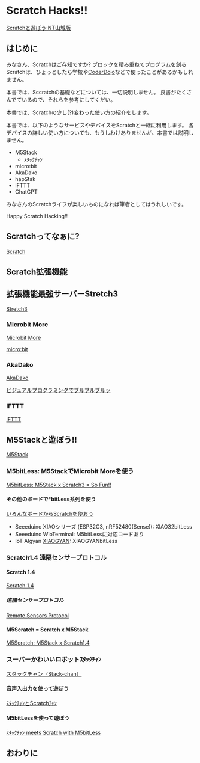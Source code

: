 # Scratch Hacks!!

[Scratchと遊ぼう:NT山城版](https://scrapbox.io/610t/Scratch%E3%81%A8%E9%81%8A%E3%81%BC%E3%81%86:NT%E5%B1%B1%E5%9F%8E%E7%89%88)

## はじめに
みなさん、Scratchはご存知ですか?
ブロックを積み重ねてプログラムを創るScratchは、ひょっとしたら学校や[CoderDojo](https://coderdojo.jp/)などで使ったことがあるかもしれません。

本書では、Sccratchの基礎などについては、一切説明しません。
良書がたくさんでているので、それらを参考にしてくだい。

本書では、Scratchの少し(?)変わった使い方の紹介をします。

本書では、以下のようなサービスやデバイスをScratchと一緒に利用します。
各デバイスの詳しい使い方についても、もうしわけありませんが、本書では説明しません。
- M5Stack
  - ｽﾀｯｸﾁｬﾝ
- micro:bit
- AkaDako
- hapStak
- IFTTT
- ChatGPT

みなさんのScratchライフが楽しいものになれば筆者としてはうれしいです。

Happy Scratch Hacking!!

## Scratchってなぁに?
[Scratch](https://scratch.mit.edu/)

## Scratch拡張機能

## 拡張機能最強サーバーStretch3
[Stretch3](https://stretch3.github.io/)

### Microbit More
[Microbit More](https://microbit-more.github.io/)

[micro:bit](https://microbit.org/)

### AkaDako
[AkaDako](https://akadako.com/)

[ビジュアルプログラミングでブルブルブルッ](https://scrapbox.io/M5S/%E3%83%93%E3%82%B8%E3%83%A5%E3%82%A2%E3%83%AB%E3%83%97%E3%83%AD%E3%82%B0%E3%83%A9%E3%83%9F%E3%83%B3%E3%82%B0%E3%81%A7%E3%83%96%E3%83%AB%E3%83%96%E3%83%AB%E3%83%96%E3%83%AB%E3%83%83)

### IFTTT
[IFTTT](https://ifttt.com/)

## M5Stackと遊ぼう!!
[M5Stack](https://m5stack.com/)

### M5bitLess: M5StackでMicrobit Moreを使う
[M5bitLess: M5Stack x Scratch3 = So Fun!!](https://protopedia.net/prototype/2395)

#### その他のボードで*bitLess系列を使う
[いろんなボードからScratchを使おう](https://scrapbox.io/M5S/%E3%81%84%E3%82%8D%E3%82%93%E3%81%AA%E3%83%9C%E3%83%BC%E3%83%89%E3%81%8B%E3%82%89Scratch%E3%82%92%E4%BD%BF%E3%81%8A%E3%81%86)

- Seeeduino XIAOシリーズ (ESP32C3, nRF52480(Sense)):  XIAO32bitLess
- Seeeduino WioTerminal:  M5bitLessに対応コードあり
- IoT Algyan [XIAOGYAN](https://github.com/algyan/XIAOGYAN):  XIAOGYANbitLess

### Scratch1.4 遠隔センサープロトコル
#### Scratch 1.4
[Scratch 1.4](https://scratch.mit.edu/scratch_1.4)

##### 遠隔センサープロトコル
[Remote Sensors Protocol](https://en.scratch-wiki.info/wiki/Remote_Sensors_Protocol)

#### M5Scratch = Scratch x M5Stack
[M5Scratch: M5Stack x Scratch1.4](https://protopedia.net/prototype/5188)

### スーパーかわいいロボットｽﾀｯｸﾁｬﾝ
[スタックチャン（Stack-chan）](https://protopedia.net/prototype/2345)

#### 音声入出力を使って遊ぼう
[ｽﾀｯｸﾁｬﾝとScratchﾁｬﾝ](https://protopedia.net/prototype/4967)

#### M5bitLessを使って遊ぼう
[ｽﾀｯｸﾁｬﾝ meets Scratch with M5bitLess](https://protopedia.net/prototype/4957)

## おわりに
